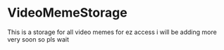 # VideoMemeStorage
This is a storage for all video memes for ez access i will be adding more very soon so pls wait
